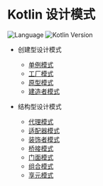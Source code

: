 # Kotlin 设计模式

![Language](https://img.shields.io/badge/Language-Kotlin-blue?style=for-the-badge) ![Kotlin Version](https://img.shields.io/badge/Kotlin%20Version-1.5.21-yellow?style=for-the-badge) 


+ 创建型设计模式
  + [单例模式](books/builder/singleton)
  + [工厂模式](books/builder/factory)
  + [原型模式](books/builder/prototype/Prototype.md)
  + [建造者模式](books/builder/builder/Builder.md)
  
+ 结构型设计模式
  + [代理模式](books/graphic/proxy/Proxy.md)
  + [适配器模式](books/graphic/adapter/Adapter.md)
  + [装饰者模式](books/graphic/decorator/Decorator.md)
  + [桥接模式](books/graphic/bridge/Bridge.md)
  + [门面模式](books/graphic/facade/Facade.md)
  + [组合模式](books/graphic/composite/Composite.md)
  + [享元模式](books/graphic/flyweight/Flyweight.md)

